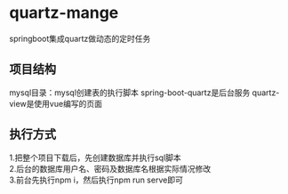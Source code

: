 # quartz-mange
springboot集成quartz做动态的定时任务

## 项目结构
mysql目录：mysql创建表的执行脚本
spring-boot-quartz是后台服务
quartz-view是使用vue编写的页面

## 执行方式
1.把整个项目下载后，先创建数据库并执行sql脚本  
2.后台的数据库用户名、密码及数据库名根据实际情况修改  
3.前台先执行npm i，然后执行npm run serve即可  
